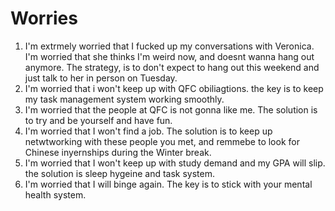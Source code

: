 # Worries
1. I'm extrmely worried that I fucked up my conversations with Veronica. I'm worried that she thinks I'm weird now, and doesnt wanna hang out anymore. The strategy, is to don't expect to hang out this weekend and just talk to her in person on Tuesday.
2. I'm worried that i won't keep up with QFC obiliagtions. the key is to keep my task management system working smoothly.
3. I'm worried that the people at QFC is not gonna like me. The solution is to try and be yourself and have fun.
4. I'm worried that I won't find a job. The solution is to keep up netwtworking with these people you met, and remmebe to look for Chinese inyernships during the Winter break.
5. I'm worried that I won't keep up with study demand and my GPA will slip. the solution is sleep hygeine and task system.
6. I'm worried that I will binge again. The key is to stick with your mental health system.
